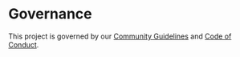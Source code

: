 # Governance

<!-- TODO: Starting at Tier 3 GOVERNANCE.md has basic language about early community governance, how the project make decisions, and how contributors are elevated through the leadership process if any (e.g. joining teams, getting maintainer status, etc...)
-->

This project is governed by our [Community Guidelines](COMMUNITY.md) and [Code of Conduct](CODE_OF_CONDUCT.md).
